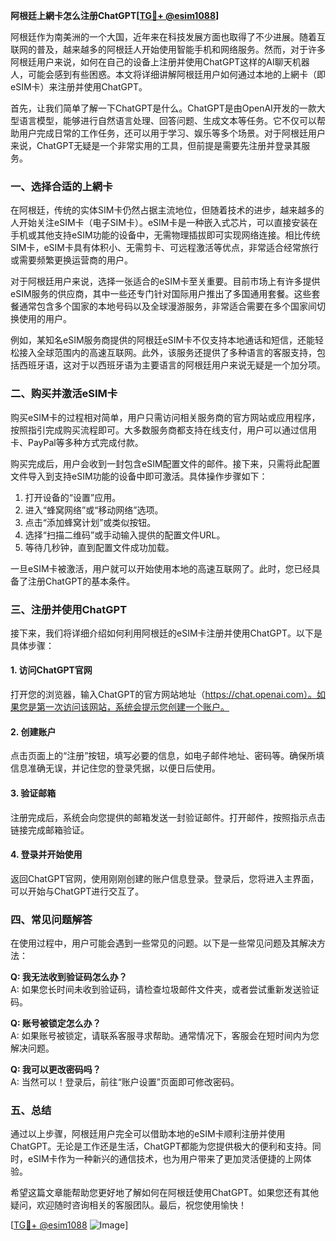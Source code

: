 **阿根廷上網卡怎么注册ChatGPT[[TG💪+ @esim1088](https://t.me/s/esim1088)]**

阿根廷作为南美洲的一个大国，近年来在科技发展方面也取得了不少进展。随着互联网的普及，越来越多的阿根廷人开始使用智能手机和网络服务。然而，对于许多阿根廷用户来说，如何在自己的设备上注册并使用ChatGPT这样的AI聊天机器人，可能会感到有些困惑。本文将详细讲解阿根廷用户如何通过本地的上網卡（即eSIM卡）来注册并使用ChatGPT。

首先，让我们简单了解一下ChatGPT是什么。ChatGPT是由OpenAI开发的一款大型语言模型，能够进行自然语言处理、回答问题、生成文本等任务。它不仅可以帮助用户完成日常的工作任务，还可以用于学习、娱乐等多个场景。对于阿根廷用户来说，ChatGPT无疑是一个非常实用的工具，但前提是需要先注册并登录其服务。

### 一、选择合适的上網卡

在阿根廷，传统的实体SIM卡仍然占据主流地位，但随着技术的进步，越来越多的人开始关注eSIM卡（电子SIM卡）。eSIM卡是一种嵌入式芯片，可以直接安装在手机或其他支持eSIM功能的设备中，无需物理插拔即可实现网络连接。相比传统SIM卡，eSIM卡具有体积小、无需剪卡、可远程激活等优点，非常适合经常旅行或需要频繁更换运营商的用户。

对于阿根廷用户来说，选择一张适合的eSIM卡至关重要。目前市场上有许多提供eSIM服务的供应商，其中一些还专门针对国际用户推出了多国通用套餐。这些套餐通常包含多个国家的本地号码以及全球漫游服务，非常适合需要在多个国家间切换使用的用户。

例如，某知名eSIM服务商提供的阿根廷eSIM卡不仅支持本地通话和短信，还能轻松接入全球范围内的高速互联网。此外，该服务还提供了多种语言的客服支持，包括西班牙语，这对于以西班牙语为主要语言的阿根廷用户来说无疑是一个加分项。

### 二、购买并激活eSIM卡

购买eSIM卡的过程相对简单，用户只需访问相关服务商的官方网站或应用程序，按照指引完成购买流程即可。大多数服务商都支持在线支付，用户可以通过信用卡、PayPal等多种方式完成付款。

购买完成后，用户会收到一封包含eSIM配置文件的邮件。接下来，只需将此配置文件导入到支持eSIM功能的设备中即可激活。具体操作步骤如下：

1. 打开设备的“设置”应用。
2. 进入“蜂窝网络”或“移动网络”选项。
3. 点击“添加蜂窝计划”或类似按钮。
4. 选择“扫描二维码”或手动输入提供的配置文件URL。
5. 等待几秒钟，直到配置文件成功加载。

一旦eSIM卡被激活，用户就可以开始使用本地的高速互联网了。此时，您已经具备了注册ChatGPT的基本条件。

### 三、注册并使用ChatGPT

接下来，我们将详细介绍如何利用阿根廷的eSIM卡注册并使用ChatGPT。以下是具体步骤：

#### 1. 访问ChatGPT官网

打开您的浏览器，输入ChatGPT的官方网站地址（https://chat.openai.com）。如果您是第一次访问该网站，系统会提示您创建一个账户。

#### 2. 创建账户

点击页面上的“注册”按钮，填写必要的信息，如电子邮件地址、密码等。确保所填信息准确无误，并记住您的登录凭据，以便日后使用。

#### 3. 验证邮箱

注册完成后，系统会向您提供的邮箱发送一封验证邮件。打开邮件，按照指示点击链接完成邮箱验证。

#### 4. 登录并开始使用

返回ChatGPT官网，使用刚刚创建的账户信息登录。登录后，您将进入主界面，可以开始与ChatGPT进行交互了。

### 四、常见问题解答

在使用过程中，用户可能会遇到一些常见的问题。以下是一些常见问题及其解决方法：

**Q: 我无法收到验证码怎么办？**  
A: 如果您长时间未收到验证码，请检查垃圾邮件文件夹，或者尝试重新发送验证码。

**Q: 账号被锁定怎么办？**  
A: 如果账号被锁定，请联系客服寻求帮助。通常情况下，客服会在短时间内为您解决问题。

**Q: 我可以更改密码吗？**  
A: 当然可以！登录后，前往“账户设置”页面即可修改密码。

### 五、总结

通过以上步骤，阿根廷用户完全可以借助本地的eSIM卡顺利注册并使用ChatGPT。无论是工作还是生活，ChatGPT都能为您提供极大的便利和支持。同时，eSIM卡作为一种新兴的通信技术，也为用户带来了更加灵活便捷的上网体验。

希望这篇文章能帮助您更好地了解如何在阿根廷使用ChatGPT。如果您还有其他疑问，欢迎随时咨询相关的客服团队。最后，祝您使用愉快！

[[TG💪+ @esim1088](https://t.me/s/esim1088) ![Image](https://i.postimg.cc/4NQfJmqS/Snipaste-2025-05-13-00-14-12.png)]